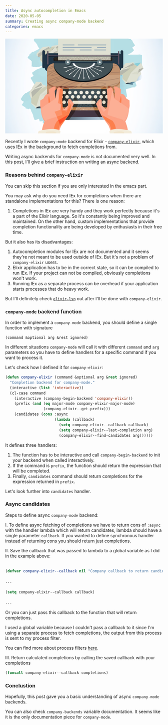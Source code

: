 ```yaml
---
title: Async autocompletion in Emacs
date: 2020-05-05
summary: Creating async company-mode backend
categories: emacs
---
```


![img](/images/2020-05-05-company.png)

Recently I wrote `company-mode` backend for Elixir - [`company-elixir`](https://github.com/ayrat555/company-elixir), which uses IEx in the background to fetch completions from.

Writing async backends for `company-mode` is not documented very well. In this post, I'll give a brief instruction on writing an async backend.

### Reasons behind `company-elixir`

You can skip this section if you are only interested in the emacs part.

You may ask why do you need IEx for completions when there are standalone implementations for this? There is one reason:

1. Completions in IEx are very handy and they work perfectly because it's a part of the Elixir language. So it's constantly being improved and maintained. On the other hand, custom implementations that provide completion functionality are being developed by enthusiasts in their free time.

But it also has its disadvantages:

1. Autocompletion modules for IEx are not documented and it seems they're not meant to be used outside of IEx. But it's not a problem of `company-elixir` users.
2. Elixir application has to be in the correct state, so it can be compiled to run IEx. If your project can not be compiled, obviously completions won't work.
3. Running IEx as a separate process can be overhead if your application starts processes that do heavy work.

But I'll definitely check [`elixir-lsp`](https://github.com/elixir-lsp/elixir-ls) out after I'll be done with `company-elixir`.

### `company-mode` backend function

In order to implement a `company-mode` backend, you should define a single function with signature

```
(command &optional arg &rest ignored)
```

In different situations `company-mode` will call it with different `command` and `arg` parameters so you have to define handlers for a specific command if you want to process it.

Let's check how I defined it for `company-elixir`:

```lisp
(defun company-elixir (command &optional arg &rest ignored)
  "Completion backend for company-mode."
  (interactive (list 'interactive))
  (cl-case command
    (interactive (company-begin-backend 'company-elixir))
    (prefix (and (eq major-mode company-elixir-major-mode)
                 (company-elixir--get-prefix)))
    (candidates (cons :async
                      (lambda (callback)
                        (setq company-elixir--callback callback)
                        (setq company-elixir--last-completion arg)
                        (company-elixir--find-candidates arg))))))
```

It defines three handlers:

1. The function has to be interactive and call `company-begin-backend` to init your backend when called interactively.
2. If the command is `prefix`, the function should return the expression that will be completed.
3. Finally, `candidates` command should return completions for the expression returned in `prefix`.

Let's look further into `candidates` handler.

### Async candidates

Steps to define async `company-mode` backend:

I. To define async fetching of completions we have to return cons of `:async` with the handler lambda which will return candidates, lambda should have a single parameter `callback`. If you wanted to define synchronous handler instead of returning cons you should return just completions.

II. Save the callback that was passed to lambda to a global variable as I did in the example above:

```lisp

(defvar company-elixir--callback nil "Company callback to return candidates to.")

...

(setq company-elixir--callback callback)

...

```


Or you can just pass this callback to the function that will return completions.

I used a global variable because I couldn't pass a callback to it since I'm using a separate process to fetch completions, the output from this process is sent to my process filter.

You can find more about process filters [here](https://www.gnu.org/software/emacs/manual/html_node/elisp/Filter-Functions.html).

III. Return calculated completions by calling the saved callback with your completions

```lisp
(funcall company-elixir--callback completions)
```

### Conclustion

Hopefully, this post gave you a basic understanding of async `company-mode` backends.

You can also check `company-backends` variable documentation. It seems like it is the only documentation piece for `company-mode`.
